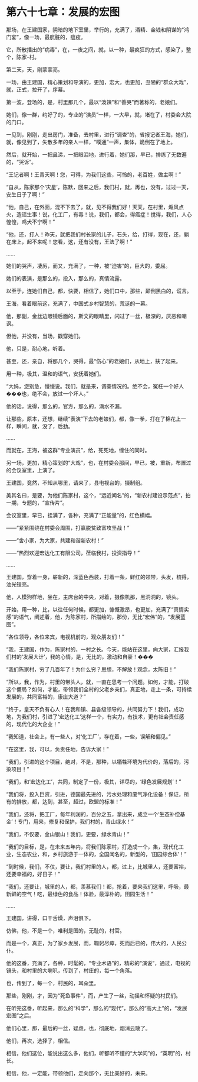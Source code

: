 # 第六十七章：发展的宏图

那场，在王建国家，阴暗的地下室里，举行的，充满了，酒精、金钱和阴谋的“鸿门宴”，像一场，最肮脏的，瘟疫。

它，所散播出的“病毒”，在，一夜之间，就，以一种，最疯狂的方式，感染了，整个，陈家-村。

第二天，天，刚蒙蒙亮。

一场，由王建国，精心策划和导演的，更加，宏大，也更加，丑陋的“群众大戏”，就，正式，拉开了，序幕。

第一波，登场的，是，村里那几个，最以“泼辣”和“善哭”而著称的，老娘们。

她们，像一群，约好了的，专业的“演员”一样，一大早，就，堵在了，村委会大院的门口。

一见到，刚刚，走出房门，准备，去村里，进行“调查”的，省报记者王海，她们，就，像见到了，失散多年的亲人一样，“噗通”一声，集体，跪倒在了地上。

然后，就开始，一把鼻涕，一把眼泪地，进行着，她们那，早已，排练了无数遍的，“哭诉”。

“王记者啊！王青天啊！您，可得，为我们这些，可怜的，老百姓，做主啊！”

“自从，陈家那个‘灾星’，陈默，回来之后，我们村，就，再也，没有，过过一天，安生日子了啊！”

“他，自己，在外面，混不下去了，就，见不得我们好！天天，在村里，煽风点火，造谣生事！说，化工厂，有毒！说，我们，都会，得癌症！搅得，我们，人心惶惶，鸡犬不宁啊！”

“他，还，打人！昨天，就把我们村长家的儿子，石头，给，打得，现在，还，躺在床上，起不来呢！您看，这，还有没有，王法了啊！”

……

她们的哭声，凄厉，而又，充满了，一种，被“迫害”的，巨大的，委屈。

她们的表演，是那么的，投入，那么的，真情流露。

以至于，连她们自己，都，快要，相信了，她们口中，那些，颠倒黑白的，谎言。

王海，看着眼前这，充满了，中国式乡村智慧的，荒诞的一幕。

他，那副，金丝边眼镜后面的，斯文的眼睛里，闪过了一丝，极深的，厌恶和嘲讽。

但他，并没有，当场，戳穿她们。

他，只是，耐心地，听着。

甚至，还，亲自，将那几个，哭得，最“伤心”的老娘们，从地上，扶了起来。

用一种，极其，温和的语气，安抚着她们。

“大妈，您别急，慢慢说。我们，就是来，调查情况的。绝不会，冤枉一个好人���也，绝不会，放过一个坏人。”

他的话，说得，那么的，官方，那么的，滴水不漏。

让那些，原本，还想，继续“表演”下去的老娘们，都，像一拳，打在了棉花上一样，瞬间，就，没了，后劲。

……

而就在，王海，被这群“专业演员”，给，死死地，缠住的同时。

另一场，更加，精心策划的“大戏”，也，在村委会那间，早已，被，重新，布置过的会议室里，上演了。

王建国，竟然，不知从哪里，请来了，县电视台的，摄制组。

美其名曰，是要，为他们陈家村，这个，“远近闻名”的，“新农村建设示范点”，拍一期，专题的，“宣传片”。

会议室里，早已，挂满了，各种，充满了“正能量”的，红色横幅。

——“紧紧围绕在村委会周围，打赢脱贫致富攻坚战！”

——“舍小家，为大家，共建和谐新农村！”

——“热烈欢迎宏达化工有限公司，莅临我村，投资指导！”

……

王建国，穿着一身，崭新的，深蓝色西装，打着一条，鲜红的领带，头发，梳得，油光锃亮。

他，人模狗样地，坐在，主席台的中央，对着，摄像机那，黑洞洞的，镜头。

开始，用一种，比，以往任何时候，都更加，慷慨激昂，也更加，充满了“真情实感”的语气，阐述着，他，为陈家村，所描绘的，那份，无比“宏伟”的，“发展蓝图”。

“各位领导，各位来宾，电视机前的，观众朋友们！”

“我，王建国，作为，陈家村的，一村之长。今天，能站在这里，向大家，汇报我们村的‘发展大计’，我的心情，是，无比的，激动和自豪！���

“我们陈家村，穷了几百年了！为什么穷？思想，不解放！观念，太陈旧！”

“所以，我，作为，村里的带头人，就，一直在思考一个问题。如何，才能，打破这个僵局？如何，才能，带领我们全村的父老乡亲们，真正地，走上一条，可持续发展的，共同富裕的，康庄大道？”

“终于，皇天不负有心人！在我和镇、县各级领导的，共同努力下！我们，成功地，为我们村，引进了‘宏达化工’这样一个，有实力，有技术，更有社会责任感的，现代化的大企业！”

“我知道，社会上，有一些人，对‘化工厂’，存在着，一些，误解和偏见。”

“在这里，我，可以，负责任地，告诉大家！”

“我们，引进的这个项目，绝对，不是，那种，以牺牲环境为代价的，落后的，污染项目！”

“我们，和‘宏达化工’，共同，制定了一份，极其，详尽的，‘绿色发展规划’！”

“我们将，投入巨资，引进，德国最先进的，污水处理和废气净化设备！保证，所有的排放，都，达到，甚至，超过，欧盟的标准！”

“我们，还将，把工厂，每年利润的，百分之五，拿出来，成立一个‘生态补偿基金’！专门，用来，修复和保护，我们村的，青山绿水！”

“我们，不仅要，金山银山！我们，更要，绿水青山！”

“我们的目标，是，在未来五年内，将我们陈家村，打造成一个，集，现代化工业，生态农业，和，乡村旅游于一体的，全国闻名的，新型的，‘田园综合体’！”

“到时候，我们，不仅，要让，我们村里的人，都，过上，比城里人，还要富裕，还要幸福的，好日子！”

“我们，还要让，城里的人，都，羡慕我们！都，抢着，要来我们这里，呼吸，最新鲜的空气！吃，最绿色的食品！体验，最淳朴的，田园生活！”

……

王建国，讲得，口干舌燥，声泪俱下。

仿佛，他，不是一个，唯利是图的，无耻的，村官。

而是一个，真正，为了家乡发展，而，鞠躬尽瘁，死而后已的，伟大的，人民公仆。

他的这番，充满了，各种，时髦的，“专业术语”的，精彩的“演说”，通过，电视的镜头，和村里的大喇叭，传到了，村庄的，每一个角落。

也，传到了，每一个，村民的，耳朵里。

那些，刚刚，才，因为“死鱼事件”，而，产生了一丝，动摇和怀疑的村民们。

在听完这番，听起来，那么的“科学”，那么的“现代”，那么的“高大上”的，“发展宏图”之后。

他们心里，那，最后的一丝，疑虑，也，彻底地，烟消云散了。

他们，再次，选择了，相信。

相信，他们这位，能说出这么多，他们，听都听不懂的“大学问”的，“英明”的，村长。

相信，他，一定能，带领他们，走向那个，无比美好的，未来。